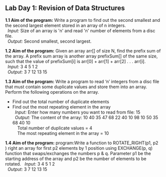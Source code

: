 ## Lab Day 1: Revision of Data Structures

**1.1 Aim of the program:** Write a program to find out the second smallest and the second largest element stored in an array of n integers.  
&nbsp; _Input:_ Size of an array is 'n' and read 'n' number of elements from a disc file.  
&nbsp; _Output:_ Second smallest, second largest.  
  
**1.2 Aim of the program:** Given an array arr[] of size N, find the prefix sum of the array. A prefix sum array is another array prefixSum[] of the same size, such that the value of prefixSum[i] is arr[0] + arr[1] + arr[2] . . . arr[i].  
&nbsp; _Input:_ 3 4 5 1 2  
&nbsp; _Output:_ 3 7 12 13 15  

**1.3 Aim of the program:** Write a program to read ‘n’ integers from a disc file that must contain some duplicate values and store them into an array. Perform the following operations on the array.  
- Find out the total number of duplicate elements
- Find out the most repeating element in the array  
&nbsp; _Input:_ Enter how many numbers you want to read from file: 15  
&nbsp; _Output:_ The content of the array: 10 40 35 47 68 22 40 10 98 10 50 35 68 40 10  
&nbsp; &nbsp; Total number of duplicate values = 4  
&nbsp; &nbsp; The most repeating element in the array = 10  

**1.4 Aim of the program:** program:Write a function to ROTATE_RIGHT(p1, p2 ) right an array for first p2 elements by 1 position using EXCHANGE(p, q) function that swaps/exchanges the numbers p &amp; q. Parameter p1 be the starting address of the array and p2 be the number of elements to be rotated.
&nbsp; _Input:_ 3 4 5 1 2  
&nbsp; _Output:_ 3 7 12 13 15  
